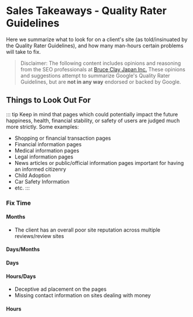 # Sales Takeaways - Quality Rater Guidelines

Here we summarize what to look for on a client's site (as told/insinuated by the Quality Rater Guidelines), and how many man-hours certain problems will take to fix.

> Disclaimer: The following content includes opinions and reasoning from the SEO professionals at [Bruce Clay Japan Inc.](https://bruceclay.jpn.com) These opinions and suggestions attempt to summarize Google's Quality Rater Guidelines, but are **not in any way** endorsed or backed by Google.

## Things to Look Out For

::: tip
Keep in mind that pages which could potentially impact the future happiness, health, financial stability, or safety of users are judged much more strictly. Some examples:

- Shopping or financial transaction pages
- Financial information pages
- Medical information pages
- Legal information pages
- News articles or public/official information pages important for having an informed citizenry
- Child Adoption
- Car Safety Information
- etc.
:::

### Fix Time

#### Months

- The client has an overall poor site reputation across multiple reviews/review sites

#### Days/Months

#### Days

#### Hours/Days

- Deceptive ad placement on the pages
- Missing contact information on sites dealing with money

#### Hours
